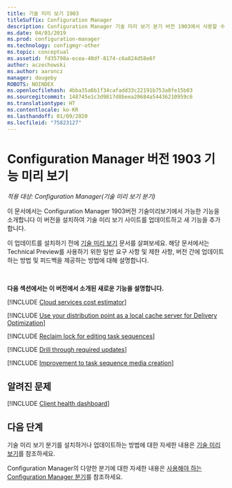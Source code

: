 ```yaml
---
title: 기술 미리 보기 1903
titleSuffix: Configuration Manager
description: Configuration Manager 기술 미리 보기 분기 버전 1903에서 사용할 수 있는 새로운 기능에 대해 알아봅니다.
ms.date: 04/03/2019
ms.prod: configuration-manager
ms.technology: configmgr-other
ms.topic: conceptual
ms.assetid: fd35798a-ecea-40df-8174-c6a824d58e6f
author: aczechowski
ms.author: aaroncz
manager: dougeby
ROBOTS: NOINDEX
ms.openlocfilehash: 4bba35a6b1f34cafadd33c22191b753a8fe15b03
ms.sourcegitcommit: 148745e1c3d9817d8beea20684a54436210959c6
ms.translationtype: HT
ms.contentlocale: ko-KR
ms.lasthandoff: 01/09/2020
ms.locfileid: "75823127"
---
```

# <a name="features-in-configuration-manager-technical-preview-version-1903"></a>Configuration Manager 버전 1903 기능 미리 보기

*적용 대상: Configuration Manager(기술 미리 보기 분기)*

이 문서에서는 Configuration Manager 1903버전 기술미리보기에서 가능한 기능을 소개합니다 이 버전을 설치하여 기술 미리 보기 사이트를 업데이트하고 새 기능을 추가합니다.

이 업데이트를 설치하기 전에 [기술 미리 보기](/sccm/core/get-started/technical-preview) 문서를 살펴보세요. 해당 문서에서는 Technical Preview를 사용하기 위한 일반 요구 사항 및 제한 사항, 버전 간에 업데이트하는 방법 및 피드백을 제공하는 방법에 대해 설명합니다.

<br>

**다음 섹션에서는 이 버전에서 소개된 새로운 기능을 설명합니다.**  

<!-- [!INCLUDE [Replace toast notifications with dialog window](includes/1903/3555947.md)] -->

[!INCLUDE [Cloud services cost estimator](includes/1903/3555774.md)]

[!INCLUDE [Use your distribution point as a local cache server for Delivery Optimization](includes/1903/3555764.md)]

[!INCLUDE [Reclaim lock for editing task sequences](includes/1903/3699337.md)]

[!INCLUDE [Drill through required updates](includes/1903/4224414.md)]

[!INCLUDE [Improvement to task sequence media creation](includes/1903/4090666.md)]

## <a name="known-issues"></a>알려진 문제

[!INCLUDE [Client health dashboard](includes/1903/known-issue-health.md)]

## <a name="next-steps"></a>다음 단계

기술 미리 보기 분기를 설치하거나 업데이트하는 방법에 대한 자세한 내용은 [기술 미리 보기](/sccm/core/get-started/technical-preview)를 참조하세요.

Configuration Manager의 다양한 분기에 대한 자세한 내용은 [사용해야 하는 Configuration Manager 분기](/sccm/core/understand/which-branch-should-i-use)를 참조하세요.

